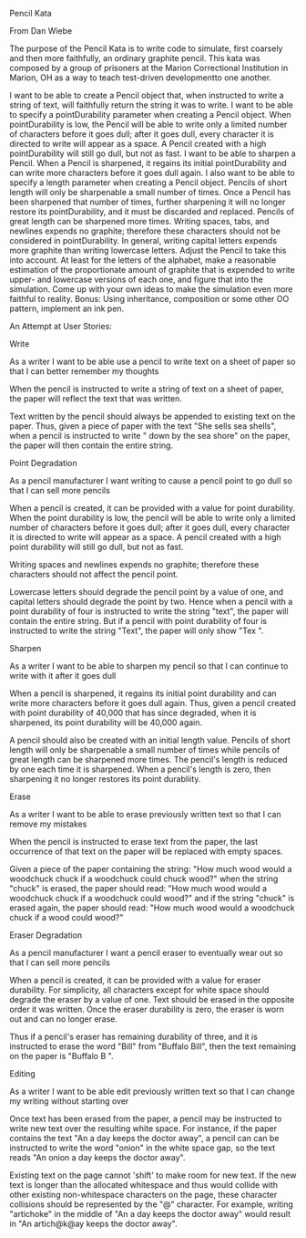 Pencil Kata

From Dan Wiebe

The purpose of the Pencil Kata is to write code to simulate, first coarsely and then more faithfully, an ordinary graphite pencil. This kata was composed by a group of prisoners at the Marion Correctional Institution in Marion, OH as a way to teach test-driven developmentto one another.

I want to be able to create a Pencil object that, when instructed to write a string of text, will faithfully return the string it was to write.
I want to be able to specify a pointDurability parameter when creating a Pencil object. When pointDurability is low, the Pencil will be able to write only a limited number of characters before it goes dull; after it goes dull, every character it is directed to write will appear as a space. A Pencil created with a high pointDurability will still go dull, but not as fast.
I want to be able to sharpen a Pencil. When a Pencil is sharpened, it regains its initial pointDurability and can write more characters before it goes dull again.
I also want to be able to specify a length parameter when creating a Pencil object. Pencils of short length will only be sharpenable a small number of times. Once a Pencil has been sharpened that number of times, further sharpening it will no longer restore its pointDurability, and it must be discarded and replaced. Pencils of great length can be sharpened more times.
Writing spaces, tabs, and newlines expends no graphite; therefore these characters should not be considered in pointDurability.
In general, writing capital letters expends more graphite than writing lowercase letters. Adjust the Pencil to take this into account.
At least for the letters of the alphabet, make a reasonable estimation of the proportionate amount of graphite that is expended to write upper- and lowercase versions of each one, and figure that into the simulation.
Come up with your own ideas to make the simulation even more faithful to reality.
Bonus: Using inheritance, composition or some other OO pattern, implement an ink pen.

An Attempt at User Stories:

Write

As a writer
I want to be able use a pencil to write text on a sheet of paper
so that I can better remember my thoughts

When the pencil is instructed to write a string of text on a sheet of paper, the paper will reflect the text that was written.

Text written by the pencil should always be appended to existing text on the paper. Thus, given a piece of paper with the text "She sells sea shells", when a pencil is instructed to write " down by the sea shore" on the paper, the paper will then contain the entire string.

Point Degradation

As a pencil manufacturer
I want writing to cause a pencil point to go dull
so that I can sell more pencils

When a pencil is created, it can be provided with a value for point durability. When the point durability is low, the pencil will be able to write only a limited number of characters before it goes dull; after it goes dull, every character it is directed to write will appear as a space. A pencil created with a high point durability will still go dull, but not as fast.

Writing spaces and newlines expends no graphite; therefore these characters should not affect the pencil point.

Lowercase letters should degrade the pencil point by a value of one, and capital letters should degrade the point by two. Hence when a pencil with a point durability of four is instructed to write the string "text", the paper will contain the entire string. But if a pencil with point durability of four is instructed to write the string "Text", the paper will only show "Tex ".

Sharpen

As a writer
I want to be able to sharpen my pencil
so that I can continue to write with it after it goes dull

When a pencil is sharpened, it regains its initial point durability and can write more characters before it goes dull again. Thus, given a pencil created with point durability of 40,000 that has since degraded, when it is sharpened, its point durability will be 40,000 again.

A pencil should also be created with an initial length value. Pencils of short length will only be sharpenable a small number of times while pencils of great length can be sharpened more times. The pencil's length is reduced by one each time it is sharpened. When a pencil's length is zero, then sharpening it no longer restores its point durabliity.

Erase

As a writer
I want to be able to erase previously written text
so that I can remove my mistakes

When the pencil is instructed to erase text from the paper, the last occurrence of that text on the paper will be replaced with empty spaces.

Given a piece of the paper containing the string:
"How much wood would a woodchuck chuck if a woodchuck could chuck wood?"
when the string "chuck" is erased, the paper should read:
"How much wood would a woodchuck chuck if a woodchuck could       wood?"
and if the string "chuck" is erased again, the paper should read:
"How much wood would a woodchuck chuck if a wood       could       wood?"

Eraser Degradation

As a pencil manufacturer
I want a pencil eraser to eventually wear out
so that I can sell more pencils

When a pencil is created, it can be provided with a value for eraser durability. For simplicity, all characters except for white space should degrade the eraser by a value of one. Text should be erased in the opposite order it was written. Once the eraser durability is zero, the eraser is worn out and can no longer erase.

Thus if a pencil's eraser has remaining durability of three, and it is instructed to erase the word "Bill" from "Buffalo Bill", then the text remaining on the paper is "Buffalo B   ".

Editing

As a writer
I want to be able edit previously written text
so that I can change my writing without starting over

Once text has been erased from the paper, a pencil may be instructed to write new text over the resulting white space. For instance, if the paper contains the text "An       a day keeps the doctor away", a pencil can can be instructed to write the word "onion" in the white space gap, so the text reads "An onion a day keeps the doctor away".

Existing text on the page cannot 'shift' to make room for new text. If the new text is longer than the allocated whitespace and thus would collide with other existing non-whitespace characters on the page, these character collisions should be represented by the "@" character. For example, writing "artichoke" in the middle of "An       a day keeps the doctor away" would result in "An artich@k@ay keeps the doctor away".
